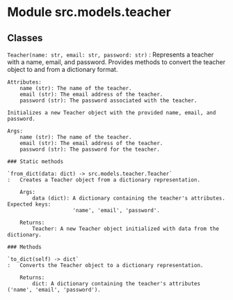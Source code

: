 Module src.models.teacher
=========================

Classes
-------

`Teacher(name: str, email: str, password: str)`
:   Represents a teacher with a name, email, and password. Provides methods to convert the
    teacher object to and from a dictionary format.
    
    Attributes:
        name (str): The name of the teacher.
        email (str): The email address of the teacher.
        password (str): The password associated with the teacher.
    
    Initializes a new Teacher object with the provided name, email, and password.
    
    Args:
        name (str): The name of the teacher.
        email (str): The email address of the teacher.
        password (str): The password for the teacher.

    ### Static methods

    `from_dict(data: dict) ‑> src.models.teacher.Teacher`
    :   Creates a Teacher object from a dictionary representation.
        
        Args:
            data (dict): A dictionary containing the teacher's attributes. Expected keys:
                         'name', 'email', 'password'.
        
        Returns:
            Teacher: A new Teacher object initialized with data from the dictionary.

    ### Methods

    `to_dict(self) ‑> dict`
    :   Converts the Teacher object to a dictionary representation.
        
        Returns:
            dict: A dictionary containing the teacher's attributes ('name', 'email', 'password').